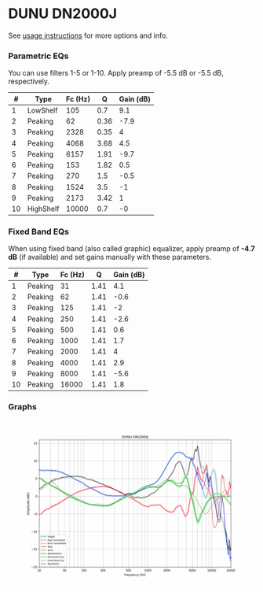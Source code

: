 # DUNU DN2000J
See [usage instructions](https://github.com/jaakkopasanen/AutoEq#usage) for more options and info.

### Parametric EQs
You can use filters 1-5 or 1-10. Apply preamp of -5.5 dB or -5.5 dB, respectively.

|   # | Type      |   Fc (Hz) |    Q |   Gain (dB) |
|-----|-----------|-----------|------|-------------|
|   1 | LowShelf  |       105 | 0.7  |         9.1 |
|   2 | Peaking   |        62 | 0.36 |        -7.9 |
|   3 | Peaking   |      2328 | 0.35 |         4   |
|   4 | Peaking   |      4068 | 3.68 |         4.5 |
|   5 | Peaking   |      6157 | 1.91 |        -9.7 |
|   6 | Peaking   |       153 | 1.82 |         0.5 |
|   7 | Peaking   |       270 | 1.5  |        -0.5 |
|   8 | Peaking   |      1524 | 3.5  |        -1   |
|   9 | Peaking   |      2173 | 3.42 |         1   |
|  10 | HighShelf |     10000 | 0.7  |        -0   |

### Fixed Band EQs
When using fixed band (also called graphic) equalizer, apply preamp of **-4.7 dB** (if available) and set gains manually with these parameters.

|   # | Type    |   Fc (Hz) |    Q |   Gain (dB) |
|-----|---------|-----------|------|-------------|
|   1 | Peaking |        31 | 1.41 |         4.1 |
|   2 | Peaking |        62 | 1.41 |        -0.6 |
|   3 | Peaking |       125 | 1.41 |        -2   |
|   4 | Peaking |       250 | 1.41 |        -2.6 |
|   5 | Peaking |       500 | 1.41 |         0.6 |
|   6 | Peaking |      1000 | 1.41 |         1.7 |
|   7 | Peaking |      2000 | 1.41 |         4   |
|   8 | Peaking |      4000 | 1.41 |         2.9 |
|   9 | Peaking |      8000 | 1.41 |        -5.6 |
|  10 | Peaking |     16000 | 1.41 |         1.8 |

### Graphs
![](./DUNU%20DN2000J.png)
